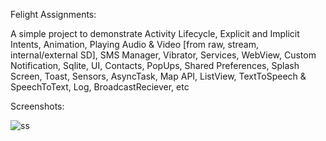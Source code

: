 
Felight Assignments:

A simple project to demonstrate Activity Lifecycle, Explicit and Implicit Intents, Animation, Playing Audio & Video [from raw, stream, internal/external SD], SMS Manager, Vibrator, Services, WebView, Custom Notification, Sqlite, UI, Contacts, PopUps, Shared Preferences, Splash Screen, Toast, Sensors, AsyncTask, Map API, ListView, TextToSpeech & SpeechToText, Log, BroadcastReciever, etc

Screenshots:

![ss](https://cloud.githubusercontent.com/assets/9280601/20626823/244a87f4-b342-11e6-9722-49c2dc5ca845.jpg)

